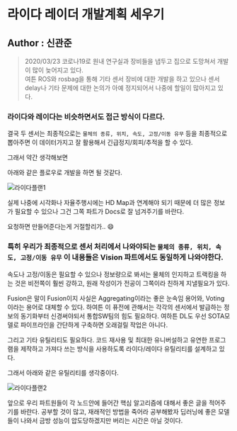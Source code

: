 # 라이다 레이더 개발계획 세우기
Author : 신관준
---

> 2020/03/23 코로나19로 원내 연구실과 장비들을 냅두고 집으로 도망쳐서 개발이 많이 늦어지고 있다.   
여튼 ROS와 rosbag을 통해 기타 센서 장비에 대한 개발을 하고 있으나 센서 delay나 기타 문제에 대한 논의가 아예 정지되어서 나중에 할일이 많아지고 있다.

### 라이다와 레이다는 비슷하면서도 접근 방식이 다르다.   
결국 두 센서는 최종적으로는 `물체의 종류, 위치, 속도, 고정/이동 유무` 등을 최종적으로 뽑아주면 이 데이터가지고 잘 활용해서 긴급정지/회피/추적을 할 수 있다.

그래서 약간 생각해보면 

아래와 같은 플로우로 개발을 하면 될 것같다.

![라이다플랜1](https://trello-attachments.s3.amazonaws.com/5e1408c6c355dd7e0be06547/5e764515671b4e06bfdf0fd0/b6437727aa39e3e4bbfd31ef35576fd5/image.png)

실제 나중에 시각화나 자율주행시에는 HD Map과 연계해야 되기 때문에 더 많은 정보가 필요할 수 있으나 그건 그쪽 파트가 Docs로 잘 넘겨주기를 바란다.

요청하면 만들어준다는게 거절할리가.. :smile:

### 특히 우리가 최종적으로 센서 처리에서 나와야되는 `물체의 종류, 위치, 속도, 고정/이동 유무` 이 내용들은 Vision 파트에서도 동일하게 나와야한다. 
속도나 고정/이동은 필요할 수 있으나 정보량으로 봐서는 물체의 인지하고 트랙킹을 하는 것은 비전쪽이 훨씬 강하고, 원래 작성이가 전공이 그쪽이라
친하게 지낼필요가 있다.

Fusion은 말이 Fusion이지 사실은 Aggregating이라는 좋은 눈속임 용어와, Voting 이라는 용어로 대체할 수 있다.
하여튼 이 퓨전에 관해서는 각각의 센서에서 발급하는 정보의 동기화부터 신경써야되서 통합SW팀의 힘도 필요하다. 
여하튼 DL도 우선 SOTA모델로 파이프라인을 간단하게 구축하면 오래걸릴 작업은 아니다.




그리고 기타 유틸리티도 필요하다. 코드 재사용 및 최대한 유니버설하고 유연한 프로그램을 제작하고 가져다 쓰는 방식을 사용하도록 라이다/레이다 유틸리티를 설계하고 있다.

그래서 아래와 같은 유틸리티를 생각중이다.

![라이다플랜2](https://trello-attachments.s3.amazonaws.com/5e1408c6c355dd7e0be06547/5e764515671b4e06bfdf0fd0/5c9aed8de4bae5e2dba24e50615b5a93/image.png)

앞으로 우리 파트원들이 각 노드안에 들어간 핵심 알고리즘에 대해서 좋은 글을 적어주기를 바란다. 
공부할 것이 많고, 재래적인 방법을 죽어라 공부해봤자 딥러닝에 좋은 모델들이 나와서 금방 성능이 압도당하겠지만 버리는 시간은 아닐 것이다.
